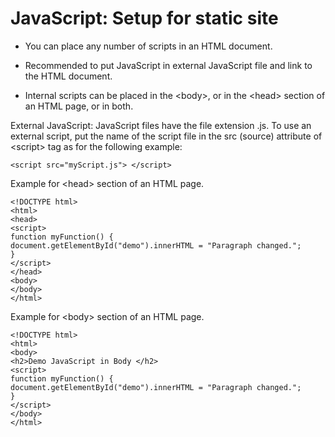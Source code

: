# JavaScript: Setup for static site

* You can place any number of scripts in an HTML document.

* Recommended to put JavaScript in external JavaScript file and link to the HTML document.  

* Internal scripts can be placed in the &lt;body&gt;, or in the &lt;head&gt; section of an HTML page, or in both.

External JavaScript: JavaScript files have the file extension .js. To use an external script, put the name of the script file in the src (source) attribute of &lt;script&gt; tag as for the following example:

    
    <script src="myScript.js"> </script>

Example for &lt;head&gt; section of an HTML page.

    <!DOCTYPE html>
    <html>
    <head>
    <script>
    function myFunction() {
    document.getElementById("demo").innerHTML = "Paragraph changed.";
    }
    </script>
    </head>
    <body>
    </body>
    </html>

Example for &lt;body&gt; section of an HTML page.

    <!DOCTYPE html>
    <html>
    <body>
    <h2>Demo JavaScript in Body </h2>
    <script>
    function myFunction() {
    document.getElementById("demo").innerHTML = "Paragraph changed.";
    }
    </script>
    </body>
    </html>